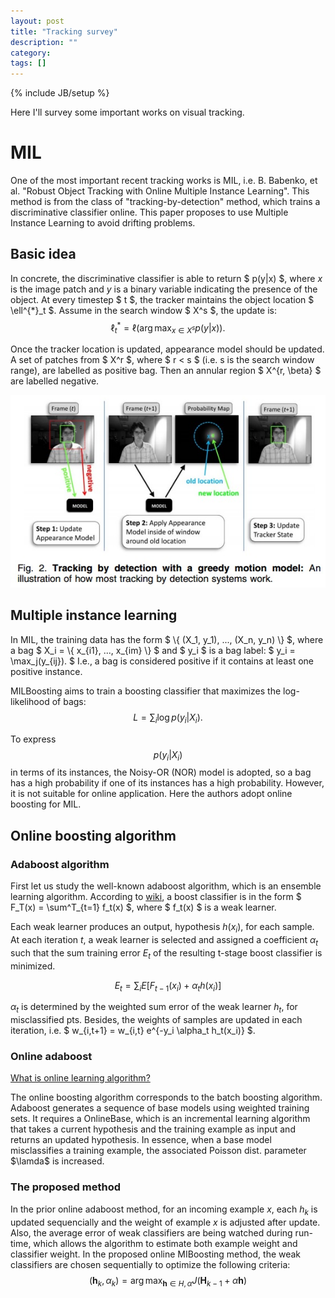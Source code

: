 ```yaml
---
layout: post
title: "Tracking survey"
description: ""
category: 
tags: []
---
```

{% include JB/setup %}

Here I'll survey some important works on visual tracking.

# MIL

One of the most important recent tracking works is MIL, i.e. B. Babenko, et al. "Robust Object Tracking with Online Multiple Instance Learning". 
This method is from the class of "tracking-by-detection" method, which trains a discriminative classifier online. This paper proposes to use
Multiple Instance Learning to avoid drifting problems. 

## Basic idea

In concrete, the discriminative classifier is able to return $ p(y|x) $, where $x$ is the image patch and $y$ is a binary variable indicating the presence of the object. 
At every timestep $ t $, the tracker maintains the object location $ \ell^{*}_t $. Assume in the search window $ X^s $, the update is:
$$
\ell^{*}_t = \ell(\arg \max_{x \in X^s} p(y|x)).
$$

Once the tracker location is updated, appearance model should be updated. A set of patches from $ X^r $, where $ r < s $ (i.e. s is the search window range), are labelled as positive bag. Then an annular region $ X^{r, \beta} $ are labelled negative.

![alt text](https://raw.githubusercontent.com/magiratex/magiratex.github.com/master/images/mil-procedure.jpg)

## Multiple instance learning

In MIL, the training data has the form $ \\{ (X_1, y_1), ..., (X_n, y_n) \\} $, where a bag 
$ X_i = \\{  x_{i1}, ..., x_{im} \\} $
and 
$ y_i $ 
is a bag label: 
$ y_i = \max_j(y_{ij}). $
I.e., a bag is considered positive if it contains at least one positive instance. 

MILBoosting aims to train a boosting classifier that maximizes the log-likelihood of bags: 
$$ 
L = \sum_i \log {p(y_i|X_i)}.
$$

To express 
$$ 
p(y_i|X_i)
$$ 
in terms of its instances, the Noisy-OR (NOR) model is adopted, so a bag has a high probability if one of its instances has a high probability.
However, it is not suitable for online application. Here the authors adopt online boosting for MIL. 

## Online boosting algorithm

### Adaboost algorithm

First let us study the well-known adaboost algorithm, which is an ensemble learning algorithm. According to [wiki](http://en.wikipedia.org/wiki/AdaBoost), a boost classifier is in the form $ F_T(x) = \sum^T_{t=1} f_t(x) $, where $ f_t(x) $ is a weak learner.

Each weak learner produces an output, hypothesis $h(x_i)$, for each sample. At each iteration $t$, a weak learner is selected and assigned a coefficient $\alpha_t$ such that the sum training error $E_t$ of the resulting t-stage boost classifier is minimized.

$$
E_t = \sum_i E[F_{t-1}(x_i) + \alpha_t h(x_i)]
$$

$\alpha_t$ is determined by the weighted sum error of the weak learner $h_t$, for misclassified pts. 
Besides, the weights of samples are updated in each iteration, i.e. $ w_{i,t+1} = w_{i,t} e^{-y_i \alpha_t h_t(x_i)} $. 

### Online adaboost

[What is online learning algorithm?](http://en.wikipedia.org/wiki/Online_machine_learning)

The online boosting algorithm corresponds to the batch boosting algorithm. Adaboost generates a sequence of base models using weighted training sets.
It requires a OnlineBase, which is an incremental learning algorithm that takes a current hypothesis and the training example as input and returns an updated hypothesis. In essence, when a base model misclassifies a training example, the associated Poisson dist. parameter $\lamda$ is increased. 

### The proposed method

In the prior online adaboost method, for an incoming example $x$, each $h_k$ is updated sequencially and the weight of example $x$ is adjusted after update. Also, the average error of weak classifiers are being watched during run-time, which allows the algorithm to estimate both example weight and classifier weight. In the proposed online MIBoosting method, the weak classifiers are chosen sequentially to optimize the following criteria:
$$
(\textbf{h}_k, \alpha_k) = \arg \max_{\textbf{h} \in H, \alpha} J(\textbf{H}_{k-1} + \alpha \textbf{h})
$$


